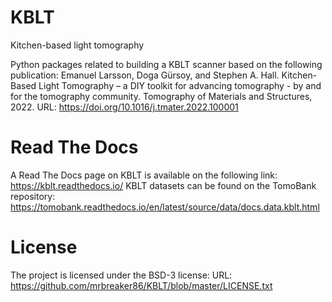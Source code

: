 # KBLT
Kitchen-based light tomography

Python packages related to building a KBLT scanner based on the following publication:
Emanuel Larsson, Doga Gürsoy, and Stephen A. Hall. Kitchen-Based Light Tomography – a DIY toolkit for advancing tomography - by and for the tomography community. Tomography of Materials and Structures, 2022.
URL: https://doi.org/10.1016/j.tmater.2022.100001

# Read The Docs
A Read The Docs page on KBLT is available on the following link:
https://kblt.readthedocs.io/
KBLT datasets can be found on the TomoBank repository:
https://tomobank.readthedocs.io/en/latest/source/data/docs.data.kblt.html

# License
The project is licensed under the BSD-3 license:
URL: https://github.com/mrbreaker86/KBLT/blob/master/LICENSE.txt
